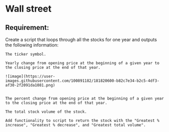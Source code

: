# Wall street

## Requirement:

Create a script that loops through all the stocks for one year and outputs the following information:

    The ticker symbol.
  
    Yearly change from opening price at the beginning of a given year to the closing price at the end of that year.
    
    ![image](https://user-images.githubusercontent.com/100891182/181820600-b82c7e34-b2c5-4df3-af30-2f2091da1081.png)

  
    The percent change from opening price at the beginning of a given year to the closing price at the end of that year.
  
    The total stock volume of the stock.
  
    Add functionality to script to return the stock with the "Greatest % increase", "Greatest % decrease", and "Greatest total volume". 
  
